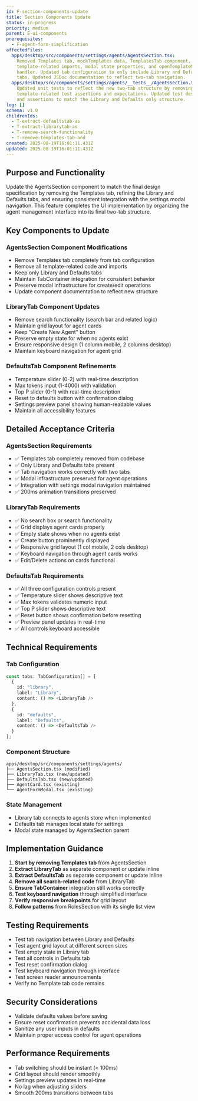 ```yaml
---
id: F-section-components-update
title: Section Components Update
status: in-progress
priority: medium
parent: E-ui-components
prerequisites:
  - F-agent-form-simplification
affectedFiles:
  apps/desktop/src/components/settings/agents/AgentsSection.tsx:
    Removed Templates tab, mockTemplates data, TemplatesTab component,
    template-related imports, modal state properties, and openTemplateModal
    handler. Updated tab configuration to only include Library and Defaults
    tabs. Updated JSDoc documentation to reflect two-tab navigation.
  apps/desktop/src/components/settings/agents/__tests__/AgentsSection.test.tsx:
    Updated unit tests to reflect the new two-tab structure by removing all
    template-related test assertions and expectations. Updated test descriptions
    and assertions to match the Library and Defaults only structure.
log: []
schema: v1.0
childrenIds:
  - T-extract-defaultstab-as
  - T-extract-librarytab-as
  - T-remove-search-functionality
  - T-remove-templates-tab-and
created: 2025-08-19T16:01:11.431Z
updated: 2025-08-19T16:01:11.431Z
---
```


## Purpose and Functionality

Update the AgentsSection component to match the final design specification by removing the Templates tab, refining the Library and Defaults tabs, and ensuring consistent integration with the settings modal navigation. This feature completes the UI implementation by organizing the agent management interface into its final two-tab structure.

## Key Components to Update

### AgentsSection Component Modifications

- Remove Templates tab completely from tab configuration
- Remove all template-related code and imports
- Keep only Library and Defaults tabs
- Maintain TabContainer integration for consistent behavior
- Preserve modal infrastructure for create/edit operations
- Update component documentation to reflect new structure

### LibraryTab Component Updates

- Remove search functionality (search bar and related logic)
- Maintain grid layout for agent cards
- Keep "Create New Agent" button
- Preserve empty state for when no agents exist
- Ensure responsive design (1 column mobile, 2 columns desktop)
- Maintain keyboard navigation for agent grid

### DefaultsTab Component Refinements

- Temperature slider (0-2) with real-time description
- Max tokens input (1-4000) with validation
- Top P slider (0-1) with real-time description
- Reset to defaults button with confirmation dialog
- Settings preview panel showing human-readable values
- Maintain all accessibility features

## Detailed Acceptance Criteria

### AgentsSection Requirements

- ✅ Templates tab completely removed from codebase
- ✅ Only Library and Defaults tabs present
- ✅ Tab navigation works correctly with two tabs
- ✅ Modal infrastructure preserved for agent operations
- ✅ Integration with settings modal navigation maintained
- ✅ 200ms animation transitions preserved

### LibraryTab Requirements

- ✅ No search box or search functionality
- ✅ Grid displays agent cards properly
- ✅ Empty state shows when no agents exist
- ✅ Create button prominently displayed
- ✅ Responsive grid layout (1 col mobile, 2 cols desktop)
- ✅ Keyboard navigation through agent cards works
- ✅ Edit/Delete actions on cards functional

### DefaultsTab Requirements

- ✅ All three configuration controls present
- ✅ Temperature slider shows descriptive text
- ✅ Max tokens validates numeric input
- ✅ Top P slider shows descriptive text
- ✅ Reset button shows confirmation before resetting
- ✅ Preview panel updates in real-time
- ✅ All controls keyboard accessible

## Technical Requirements

### Tab Configuration

```typescript
const tabs: TabConfiguration[] = [
  {
    id: "library",
    label: "Library",
    content: () => <LibraryTab />
  },
  {
    id: "defaults",
    label: "Defaults",
    content: () => <DefaultsTab />
  }
];
```

### Component Structure

```
apps/desktop/src/components/settings/agents/
├── AgentsSection.tsx (modified)
├── LibraryTab.tsx (new/updated)
├── DefaultsTab.tsx (new/updated)
├── AgentCard.tsx (existing)
└── AgentFormModal.tsx (existing)
```

### State Management

- Library tab connects to agents store when implemented
- Defaults tab manages local state for settings
- Modal state managed by AgentsSection parent

## Implementation Guidance

1. **Start by removing Templates tab** from AgentsSection
2. **Extract LibraryTab** as separate component or update inline
3. **Extract DefaultsTab** as separate component or update inline
4. **Remove all search-related code** from LibraryTab
5. **Ensure TabContainer** integration still works correctly
6. **Test keyboard navigation** through simplified interface
7. **Verify responsive breakpoints** for grid layout
8. **Follow patterns** from RolesSection with its single list view

## Testing Requirements

- Test tab navigation between Library and Defaults
- Test agent grid layout at different screen sizes
- Test empty state in Library tab
- Test all controls in Defaults tab
- Test reset confirmation dialog
- Test keyboard navigation through interface
- Test screen reader announcements
- Verify no Template tab code remains

## Security Considerations

- Validate defaults values before saving
- Ensure reset confirmation prevents accidental data loss
- Sanitize any user inputs in defaults
- Maintain proper access control for agent operations

## Performance Requirements

- Tab switching should be instant (< 100ms)
- Grid layout should render smoothly
- Settings preview updates in real-time
- No lag when adjusting sliders
- Smooth 200ms transitions between tabs
